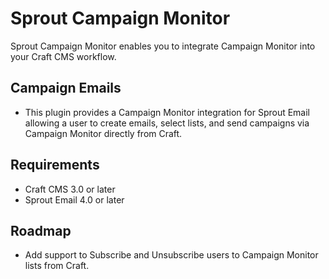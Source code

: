 # Sprout Campaign Monitor

Sprout Campaign Monitor enables you to integrate Campaign Monitor into your Craft CMS workflow. 

## Campaign Emails

- This plugin provides a Campaign Monitor integration for Sprout Email allowing a user to create emails, select 
lists, and send campaigns via Campaign Monitor directly from Craft. 

## Requirements

- Craft CMS 3.0 or later
- Sprout Email 4.0 or later

## Roadmap

- Add support to Subscribe and Unsubscribe users to Campaign Monitor lists from Craft.